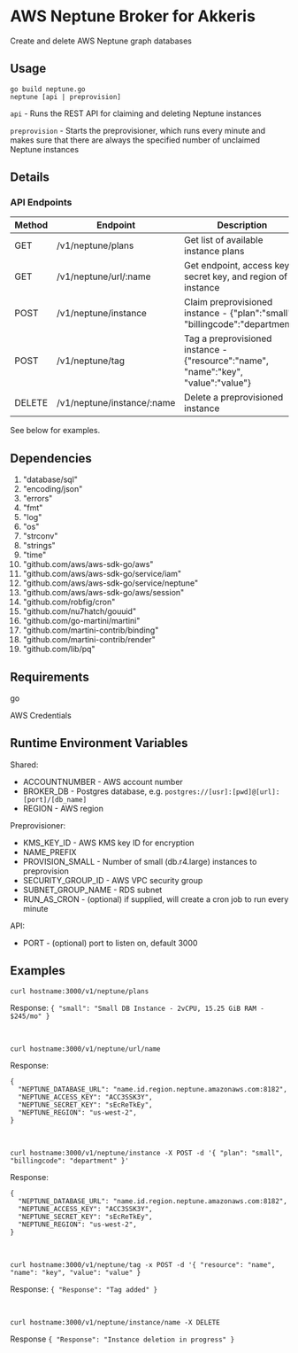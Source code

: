 # AWS Neptune Broker for Akkeris
Create and delete AWS Neptune graph databases

## Usage
``` 
go build neptune.go
neptune [api | preprovision]
```
`api` -  Runs the REST API for claiming and deleting Neptune instances

`preprovision` -  Starts the preprovisioner, which runs every minute and makes sure that there are always the specified number of unclaimed Neptune instances

## Details

### API Endpoints

| Method | Endpoint                   | Description                                                                             |
|--------|----------------------------|-----------------------------------------------------------------------------------------|
| GET    | /v1/neptune/plans          | Get list of available instance plans                                                    |
| GET    | /v1/neptune/url/:name      | Get endpoint, access key, secret key, and region of an instance                         |
| POST   | /v1/neptune/instance       | Claim preprovisioned instance -  {"plan":"small", "billingcode":"department"}           |
| POST   | /v1/neptune/tag            | Tag a preprovisioned instance -  {"resource":"name", "name":"key", "value":"value"}     |
| DELETE | /v1/neptune/instance/:name | Delete a preprovisioned instance                                                        |

See below for examples.

## Dependencies
1. "database/sql"
2. "encoding/json"
3. "errors"
4. "fmt"
5. "log"
6. "os"
7. "strconv"
8. "strings"
9. "time"
10. "github.com/aws/aws-sdk-go/aws"
11. "github.com/aws/aws-sdk-go/service/iam"
12. "github.com/aws/aws-sdk-go/service/neptune"
13. "github.com/aws/aws-sdk-go/aws/session"
14. "github.com/robfig/cron"
15. "github.com/nu7hatch/gouuid"
16. "github.com/go-martini/martini"
17. "github.com/martini-contrib/binding"
18. "github.com/martini-contrib/render"
19. "github.com/lib/pq"

## Requirements
go

AWS Credentials

## Runtime Environment Variables

Shared:
- ACCOUNTNUMBER - AWS account number
- BROKER_DB - Postgres database, e.g. `postgres://[usr]:[pwd]@[url]:[port]/[db_name]`
- REGION - AWS region

Preprovisioner:
- KMS_KEY_ID - AWS KMS key ID for encryption
- NAME_PREFIX
- PROVISION_SMALL - Number of small (db.r4.large) instances to preprovision
- SECURITY_GROUP_ID - AWS VPC security group
- SUBNET_GROUP_NAME - RDS subnet
- RUN_AS_CRON - (optional) if supplied, will create a cron job to run every minute

API:
- PORT - (optional) port to listen on, default 3000

## Examples

`curl hostname:3000/v1/neptune/plans`

Response: `{ "small": "Small DB Instance - 2vCPU, 15.25 GiB RAM - $245/mo" }`

&nbsp;

`curl hostname:3000/v1/neptune/url/name`

Response: 
```
{ 
  "NEPTUNE_DATABASE_URL": "name.id.region.neptune.amazonaws.com:8182",
  "NEPTUNE_ACCESS_KEY": "ACC3SSK3Y",
  "NEPTUNE_SECRET_KEY": "sEcReTkEy",
  "NEPTUNE_REGION": "us-west-2",
}
```

&nbsp;

`curl hostname:3000/v1/neptune/instance -X POST -d '{ "plan": "small", "billingcode": "department" }'`

Response:
```
{ 
  "NEPTUNE_DATABASE_URL": "name.id.region.neptune.amazonaws.com:8182",
  "NEPTUNE_ACCESS_KEY": "ACC3SSK3Y",
  "NEPTUNE_SECRET_KEY": "sEcReTkEy",
  "NEPTUNE_REGION": "us-west-2",
}
```

&nbsp;

`curl hostname:3000/v1/neptune/tag -x POST -d '{ "resource": "name", "name": "key", "value": "value" }`

Response: `{ "Response": "Tag added" }`

&nbsp;

`curl hostname:3000/v1/neptune/instance/name -X DELETE`

Response `{ "Response": "Instance deletion in progress" }`
